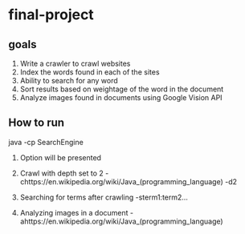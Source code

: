 # final-project

## goals

1. Write a crawler to crawl websites
2. Index the words found in each of the sites
3. Ability to search for any word
4. Sort results based on weightage of the word in the document
5. Analyze images found in documents using Google Vision API



## How to run

java -cp <set the classpath> SearchEngine


1.  Option will be presented

2.  Crawl with depth set to 2
         -chttps://en.wikipedia.org/wiki/Java_(programming_language) -d2

3.  Searching for terms after crawling
         -sterm1:term2...
		 
4.  Analyzing images in a document
          -ahttps://en.wikipedia.org/wiki/Java_(programming_language)

